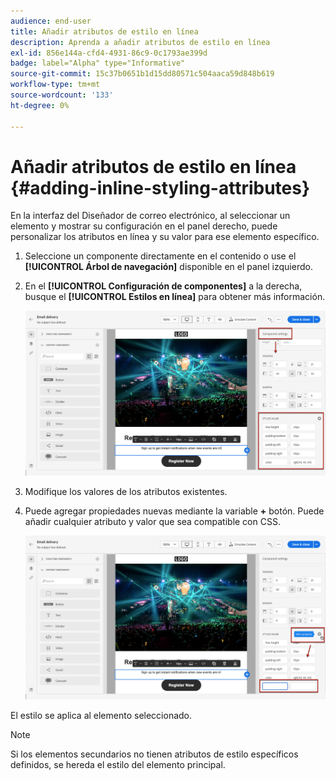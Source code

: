 ```yaml
---
audience: end-user
title: Añadir atributos de estilo en línea
description: Aprenda a añadir atributos de estilo en línea
exl-id: 856e144a-cfd4-4931-86c9-0c1793ae399d
badge: label="Alpha" type="Informative"
source-git-commit: 15c37b0651b1d15dd80571c504aaca59d848b619
workflow-type: tm+mt
source-wordcount: '133'
ht-degree: 0%

---
```



# Añadir atributos de estilo en línea {#adding-inline-styling-attributes}

En la interfaz del Diseñador de correo electrónico, al seleccionar un elemento y mostrar su configuración en el panel derecho, puede personalizar los atributos en línea y su valor para ese elemento específico.

1. Seleccione un componente directamente en el contenido o use el **[!UICONTROL Árbol de navegación]** disponible en el panel izquierdo.

1. En el **[!UICONTROL Configuración de componentes]** a la derecha, busque el **[!UICONTROL Estilos en línea]** para obtener más información.

   ![](assets/styles_1.png)

1. Modifique los valores de los atributos existentes.

1. Puede agregar propiedades nuevas mediante la variable **+** botón. Puede añadir cualquier atributo y valor que sea compatible con CSS.

   ![](assets/styles_2.png)

El estilo se aplica al elemento seleccionado.

>[!NOTE]
>
>Si los elementos secundarios no tienen atributos de estilo específicos definidos, se hereda el estilo del elemento principal.

